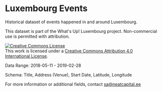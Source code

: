 # Luxembourg Events

Historical dataset of events happened in and around Luxembourg.

This dataset is part of the What's Up! Luxembourg project. Non-commercial use is permitted with attribution.

<a rel="license" href="http://creativecommons.org/licenses/by/4.0/"><img alt="Creative Commons License" style="border-width:0" src="https://i.creativecommons.org/l/by/4.0/88x31.png" /></a><br />This work is licensed under a <a rel="license" href="http://creativecommons.org/licenses/by/4.0/">Creative Commons Attribution 4.0 International License</a>.

Data Range: 2018-05-11 - 2019-02-28

Schema: Title, Address (Venue), Start Date, Latitude, Longitude

For more information or additional fields, contact sa@neatcapital.ee